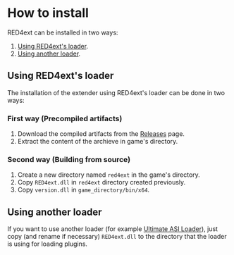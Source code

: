 # How to install

RED4ext can be installed in two ways:

1. [Using RED4ext's loader](#Using-RED4exts-loader).
2. [Using another loader](#Using-another-loader).

## Using RED4ext's loader

The installation of the extender using RED4ext's loader can be done in two ways:

### First way (Precompiled artifacts)

1. Download the compiled artifacts from the [Releases](https://github.com/WopsS/RED4ext/releases) page.
2. Extract the content of the archieve in game's directory.

### Second way (Building from source)

1. Create a new directory named `red4ext` in the game's directory.
2. Copy `RED4ext.dll` in `red4ext` directory created previously.
3. Copy `version.dll` in `game_directory/bin/x64`.

## Using another loader

If you want to use another loader (for example [Ultimate ASI Loader](https://github.com/ThirteenAG/Ultimate-ASI-Loader)),
just copy (and rename if necessary) `RED4ext.dll` to the directory that the loader is using for loading plugins.
